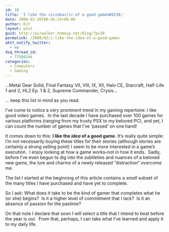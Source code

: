 ```yaml
---
id: 10
title: 'I like the <i>idea</i> of a good game&#8230;'
date: 2008-02-26T00:45:23+00:00
author: Kit
layout: post
guid: http://airwalker.homeip.net/blog/?p=10
permalink: /2008/02/i-like-the-idea-of-a-good-game/
aktt_notify_twitter:
  - no
dsq_thread_id:
  - 77580244
categories:
  - Computers
  - Gaming
---
```

&#8230;Metal Gear Solid, Final Fantasy VII, VIII, IX, XII, Halo CE, Starcraft, Half-Life 1 and 2, HL2 Ep. 1 & 2, Supreme Commander, Crysis&#8230;

&#8230; keep this list in mind as you read.

I&#8217;ve come to notice a very prominent trend in my gaming repertoire: I like good video games.  In the last decade I have purchased over 100 games for various platforms (ranging from my trusty PSX to my beloved PC), and yet, I can count the number of games that I&#8217;ve &#8216;passed&#8217; on one hand!

It comes down to this: **I like the _idea_ of a good game.** It&#8217;s really quite simple: I&#8217;m not necessarily buying these titles for their stories (although stories are certainly a strong selling point) I seem to be more interested in a game&#8217;s execution.  I enjoy looking at how a game works&#8211;not in how it ends.  Sadly, before I&#8217;ve even begun to dig into the subtleties and nuances of a beloved new game, the lure and charms of a newly released &#8220;distraction&#8221; overcome me.

The list I started at the beginning of this article contains a _small_ subset of the many titles I have purchased and have yet to complete.

So I ask: What does it take to be the kind of gamer that completes what he (or she) begins?  Is it a higher level of commitment that I lack?  Is it an absence of passion for the pastime?

On that note I declare that soon I will select a title that I intend to beat before the year is out.  From that, perhaps, I can take what I&#8217;ve learned and apply it to my daily life.